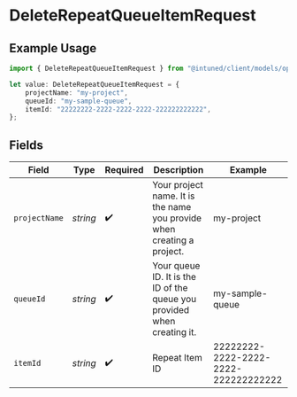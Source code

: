 # DeleteRepeatQueueItemRequest

## Example Usage

```typescript
import { DeleteRepeatQueueItemRequest } from "@intuned/client/models/operations";

let value: DeleteRepeatQueueItemRequest = {
    projectName: "my-project",
    queueId: "my-sample-queue",
    itemId: "22222222-2222-2222-2222-222222222222",
};
```

## Fields

| Field                                                                   | Type                                                                    | Required                                                                | Description                                                             | Example                                                                 |
| ----------------------------------------------------------------------- | ----------------------------------------------------------------------- | ----------------------------------------------------------------------- | ----------------------------------------------------------------------- | ----------------------------------------------------------------------- |
| `projectName`                                                           | *string*                                                                | :heavy_check_mark:                                                      | Your project name. It is the name you provide when creating a project.  | my-project                                                              |
| `queueId`                                                               | *string*                                                                | :heavy_check_mark:                                                      | Your queue ID. It is the ID of the queue you provided when creating it. | my-sample-queue                                                         |
| `itemId`                                                                | *string*                                                                | :heavy_check_mark:                                                      | Repeat Item ID                                                          | 22222222-2222-2222-2222-222222222222                                    |
